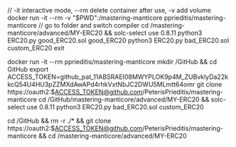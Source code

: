// -it interactive mode, --rm delete container after use, -v add volume
docker run -it --rm -v "$PWD":/mastering-manticore pprieditis/mastering-manticore
// go to folder and switch compiler
cd /mastering-manticore/advanced/MY-ERC20 && solc-select use 0.8.11
python3 ERC20.py good_ERC20.sol good_ERC20
python3 ERC20.py bad_ERC20.sol custom_ERC20
exit

docker run -it --rm pprieditis/mastering-manticore
mkdir /GitHub && cd GitHub
export ACCESS_TOKEN=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
git clone https://oauth2:$ACCESS_TOKEN@github.com/PeterisPrieditis/mastering-manticore
cd /GitHub/mastering-manticore/advanced/MY-ERC20 && solc-select use 0.8.11
python3 ERC20.py bad_ERC20.sol custom_ERC20

cd /GitHub && rm -r ./\* && git clone https://oauth2:$ACCESS_TOKEN@github.com/PeterisPrieditis/mastering-manticore && cd /mastering-manticore/advanced/MY-ERC20
